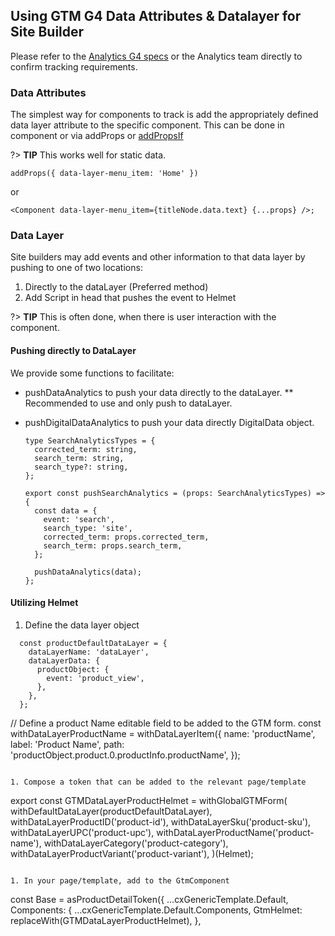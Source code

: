 ## Using GTM G4 Data Attributes & Datalayer for Site Builder

Please refer to the [Analytics G4 specs](https://github.com/searchdiscovery/client-jnj-ga4-dl-spec) or the Analytics team directly to confirm tracking requirements.

### Data Attributes

The simplest way for components to track is add the appropriately defined data layer attribute to the specific component.  This can be done in component or via addProps or [addPropsIf](../../bodiless/Development/Architecture/FClasses?id=conditional-tokens)

?> **TIP** This works well for static data.

  ```
  addProps({ data-layer-menu_item: 'Home' })
  ```

or

  ```
  <Component data-layer-menu_item={titleNode.data.text} {...props} />;
  ```

### Data Layer

Site builders may add events and other information to that data layer by pushing to one of two locations:

1. Directly to the dataLayer (Preferred method)
1. Add Script in head that pushes the event to Helmet

?> **TIP** This is often done, when there is user interaction with the component.

#### Pushing directly to DataLayer

We provide some functions to facilitate:

* pushDataAnalytics to push your data directly to the dataLayer.  ** Recommended to use and only push to dataLayer.
* pushDigitalDataAnalytics to push your data directly DigitalData object.

  ```
  type SearchAnalyticsTypes = {
    corrected_term: string,
    search_term: string,
    search_type?: string,
  };

  export const pushSearchAnalytics = (props: SearchAnalyticsTypes) => {
    const data = {
      event: 'search',
      search_type: 'site',
      corrected_term: props.corrected_term,
      search_term: props.search_term,
    };

    pushDataAnalytics(data);
  };
  ```

#### Utilizing Helmet

  1. Define the data layer object

  ```
    const productDefaultDataLayer = {
      dataLayerName: 'dataLayer',
      dataLayerData: {
        productObject: {
          event: 'product_view',
        },
      },
    };
  ```

  // Define a product Name editable field to be added to the GTM form.
  const withDataLayerProductName = withDataLayerItem({
    name: 'productName',
    label: 'Product Name',
    path: 'productObject.product.0.productInfo.productName',
  });

  ```

  1. Compose a token that can be added to the relevant page/template

  ```

  export const GTMDataLayerProductHelmet = withGlobalGTMForm(
    withDefaultDataLayer(productDefaultDataLayer),
    withDataLayerProductID('product-id'),
    withDataLayerSku('product-sku'),
    withDataLayerUPC('product-upc'),
    withDataLayerProductName('product-name'),
    withDataLayerCategory('product-category'),
    withDataLayerProductVariant('product-variant'),
  )(Helmet);

  ```

  1. In your page/template, add to the GtmComponent

  ```

  const Base = asProductDetailToken({
  ...cxGenericTemplate.Default,
  Components: {
    ...cxGenericTemplate.Default.Components,
    GtmHelmet: replaceWith(GTMDataLayerProductHelmet),
  },

  ```
